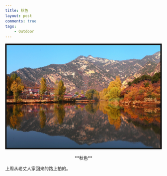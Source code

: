```yaml
--- 
title: 秋色
layout: post
comments: true
tags: 
    - Outdoor
---
```

![](/img/2014/10-27/1.JPG)

<center>**秋色**</center>

上周从老丈人家回来的路上拍的。




